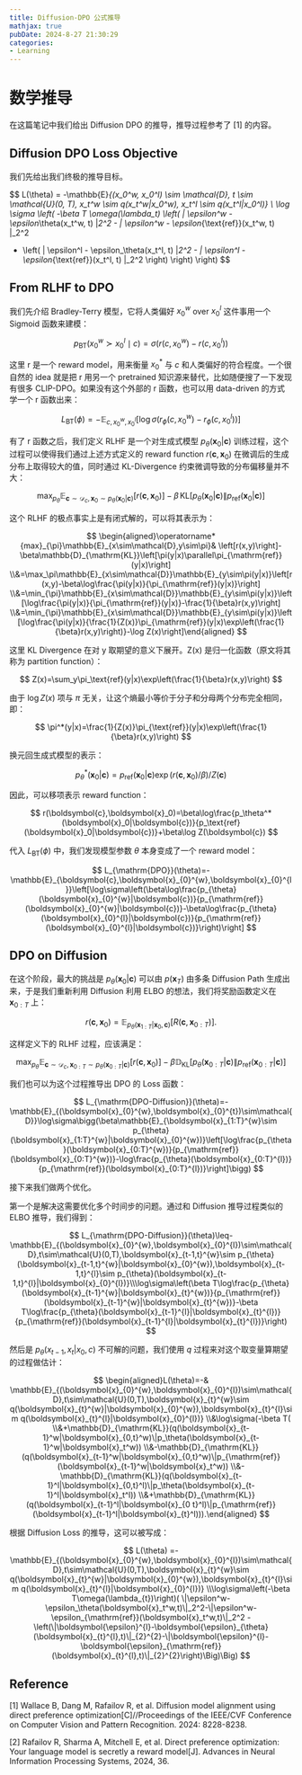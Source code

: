 ```yaml
---
title: Diffusion-DPO 公式推导
mathjax: true
pubDate: 2024-8-27 21:30:29
categories:
- Learning
---
```




# 数学推导

在这篇笔记中我们给出 Diffusion DPO 的推导，推导过程参考了 [1] 的内容。

## Diffusion DPO Loss Objective

我们先给出我们终极的推导目标。

$$
L(\theta) = -\mathbb{E}_{(x_0^w, x_0^l) \sim \mathcal{D}, t \sim \mathcal{U}(0, T), x_t^w \sim q(x_t^w|x_0^w), x_t^l \sim q(x_t^l|x_0^l)} \\
\log \sigma \left( -\beta T \omega(\lambda_t) \left( 
\| \epsilon^w - \epsilon_\theta(x_t^w, t) \|_2^2 - \| \epsilon^w - \epsilon_{\text{ref}}(x_t^w, t) \|_2^2 
- \left( \| \epsilon^l - \epsilon_\theta(x_t^l, t) \|_2^2 - \| \epsilon^l - \epsilon_{\text{ref}}(x_t^l, t) \|_2^2 \right) 
\right) \right)
$$

## From RLHF to DPO

我们先介绍 Bradley-Terry 模型，它将人类偏好 $x_0^w$ over $x_0^l$ 这件事用一个 Sigmoid 函数来建模：

$$
\begin{equation}p_{\text{BT}}(x_0^w \succ x_0^l \mid c) = \sigma \left( r(c, x_0^w) - r(c, x_0^l) \right)\end{equation}
$$

这里 r 是一个 reward model，用来衡量 $x_0^*$ 与 $c$ 和人类偏好的符合程度。一个很自然的 idea 就是把 r 用另一个 pretrained 知识源来替代，比如随便搜了一下发现有很多 CLIP-DPO。如果没有这个外部的 r 函数，也可以用 data-driven 的方式学一个 r 函数出来：

$$
\begin{equation}L_{\text{BT}}(\phi) = -\mathbb{E}_{c, x_0^w, x_0^l} \left[ \log \sigma \left( r_{\phi}(c, x_0^w) - r_{\phi}(c, x_0^l) \right) \right]\end{equation}
$$

有了 r 函数之后，我们定义 RLHF 是一个对生成式模型 $p_\theta(\mathbf{x}_0|\mathbf{c})$ 训练过程，这个过程可以使得我们通过上述方式定义的 reward function $r(\mathbf{c}, \mathbf{x}_0)$ 在微调后的生成分布上取得较大的值，同时通过 KL-Divergence 约束微调导致的分布偏移量并不大：

$$
\max_{p_\theta} \mathbb{E}_{\mathbf{c} \sim \mathcal{D}_c, \mathbf{x}_0 \sim p_\theta(\mathbf{x}_0|\mathbf{c})} \left[r(\mathbf{c}, \mathbf{x}_0)\right]    - \beta \, \text{KL}\left[p_\theta(\mathbf{x}_0|\mathbf{c}) \| p_{\text{ref}}(\mathbf{x}_0|\mathbf{c})\right]
$$

这个 RLHF 的极点事实上是有闭式解的，可以将其表示为：

$$
\begin{aligned}\operatorname*{max}_{\pi}\mathbb{E}_{x\sim\mathcal{D},y\sim\pi}& \left[r(x,y)\right]-\beta\mathbb{D}_{\mathrm{KL}}\left[\pi(y|x)\parallel\pi_{\mathrm{ref}}(y|x)\right] \\&=\max_\pi\mathbb{E}_{x\sim\mathcal{D}}\mathbb{E}_{y\sim\pi(y|x)}\left[r(x,y)-\beta\log\frac{\pi(y|x)}{\pi_{\mathrm{ref}}(y|x)}\right] \\&=\min_{\pi}\mathbb{E}_{x\sim\mathcal{D}}\mathbb{E}_{y\sim\pi(y|x)}\left[\log\frac{\pi(y|x)}{\pi_{\mathrm{ref}}(y|x)}-\frac{1}{\beta}r(x,y)\right] \\&=\min_{\pi}\mathbb{E}_{x\sim\mathcal{D}}\mathbb{E}_{y\sim\pi(y|x)}\left[\log\frac{\pi(y|x)}{\frac{1}{Z(x)}\pi_{\mathrm{ref}}(y|x)\exp\left(\frac{1}{\beta}r(x,y)\right)}-\log Z(x)\right]\end{aligned}
$$

这里 KL Divergence 在对 y 取期望的意义下展开。Z(x) 是归一化函数（原文将其称为 partition function）：

$$
Z(x)=\sum_y\pi_\text{ref}(y|x)\exp\left(\frac{1}{\beta}r(x,y)\right)
$$

由于 $\log Z(x)$ 项与 $\pi$ 无关，让这个熵最小等价于分子和分母两个分布完全相同，即：

$$
\pi^*(y|x)=\frac{1}{Z(x)}\pi_{\text{ref}}(y|x)\exp\left(\frac{1}{\beta}r(x,y)\right)
$$

换元回生成式模型的表示：

$$
p_\theta^*(\boldsymbol{x}_0|\boldsymbol{c})=p_{\mathrm{ref}}(\boldsymbol{x}_0|\boldsymbol{c})\exp\left(r(\boldsymbol{c},\boldsymbol{x}_0)/\beta\right)/Z(\boldsymbol{c})
$$

因此，可以移项表示 reward function：

$$
r(\boldsymbol{c},\boldsymbol{x}_0)=\beta\log\frac{p_\theta^*(\boldsymbol{x}_0|\boldsymbol{c})}{p_\text{ref}(\boldsymbol{x}_0|\boldsymbol{c})}+\beta\log Z(\boldsymbol{c})
$$

代入 $L_{\text{BT}}(\phi)$ 中，我们发现模型参数 $\theta$ 本身变成了一个 reward model：

$$
L_{\mathrm{DPO}}(\theta)=-\mathbb{E}_{\boldsymbol{c},\boldsymbol{x}_{0}^{w},\boldsymbol{x}_{0}^{l}}\left[\log\sigma\left(\beta\log\frac{p_{\theta}(\boldsymbol{x}_{0}^{w}|\boldsymbol{c})}{p_{\mathrm{ref}}(\boldsymbol{x}_{0}^{w}|\boldsymbol{c})}-\beta\log\frac{p_{\theta}(\boldsymbol{x}_{0}^{l}|\boldsymbol{c})}{p_{\mathrm{ref}}(\boldsymbol{x}_{0}^{l}|\boldsymbol{c})}\right)\right]
$$

## DPO on Diffusion

在这个阶段，最大的挑战是 $p_\theta(\boldsymbol{x}_0|\boldsymbol{c})$ 可以由 $p(\boldsymbol{x}_T)$ 由多条 Diffusion Path 生成出来，于是我们重新利用 Diffusion 利用 ELBO 的想法，我们将奖励函数定义在 $\boldsymbol{x}_{0:T}$ 上： 

$$
r(\boldsymbol{c},\boldsymbol{x}_0)=\mathbb{E}_{p_\theta(\boldsymbol{x}_{1:T}|\boldsymbol{x}_0,\boldsymbol{c})}\left[R(\boldsymbol{c},\boldsymbol{x}_{0:T})\right].
$$

这样定义下的 RLHF 过程，应该满足：

$$
\max_{p_{\theta}}\mathbb{E}_{\boldsymbol{c}\sim\mathcal{D}_{c},\boldsymbol{x}_{0:T}\sim p_{\theta}(\boldsymbol{x}_{0:T}|\boldsymbol{c})}\left[r(\boldsymbol{c},\boldsymbol{x}_{0})\right]-\beta\mathbb{D}_{\mathrm{KL}}\left[p_{\theta}(\boldsymbol{x}_{0:T}|\boldsymbol{c})\|p_{\mathrm{ref}}(\boldsymbol{x}_{0:T}|\boldsymbol{c})\right]
$$

我们也可以为这个过程推导出 DPO 的 Loss 函数：

$$
L_{\mathrm{DPO-Diffusion}}(\theta)=-\mathbb{E}_{(\boldsymbol{x}_{0}^{w},\boldsymbol{x}_{0}^{t})\sim\mathcal{D}}\log\sigma\bigg(\beta\mathbb{E}_{\boldsymbol{x}_{1:T}^{w}\sim p_{\theta}(\boldsymbol{x}_{1:T}^{w}|\boldsymbol{x}_{0}^{w})}\left[\log\frac{p_{\theta}(\boldsymbol{x}_{0:T}^{w})}{p_{\mathrm{ref}}(\boldsymbol{x}_{0:T}^{w})}-\log\frac{p_{\theta}(\boldsymbol{x}_{0:T}^{l})}{p_{\mathrm{ref}}(\boldsymbol{x}_{0:T}^{l})}\right]\bigg)
$$

接下来我们做两个优化。

第一个是解决这需要优化多个时间步的问题。通过和 Diffusion 推导过程类似的 ELBO 推导，我们得到：

$$
L_{\mathrm{DPO-Diffusion}}(\theta)\leq-\mathbb{E}_{(\boldsymbol{x}_{0}^{w},\boldsymbol{x}_{0}^{l})\sim\mathcal{D},t\sim\mathcal{U}(0,T),\boldsymbol{x}_{t-1,t}^{w}\sim p_{\theta}(\boldsymbol{x}_{t-1,t}^{w}|\boldsymbol{x}_{0}^{w}),\boldsymbol{x}_{t-1,t}^{l}\sim p_{\theta}(\boldsymbol{x}_{t-1,t}^{l}|\boldsymbol{x}_{0}^{l})}\\\log\sigma\left(\beta T\log\frac{p_{\theta}(\boldsymbol{x}_{t-1}^{w}|\boldsymbol{x}_{t}^{w})}{p_{\mathrm{ref}}(\boldsymbol{x}_{t-1}^{w}|\boldsymbol{x}_{t}^{w})}-\beta T\log\frac{p_{\theta}(\boldsymbol{x}_{t-1}^{l}|\boldsymbol{x}_{t}^{l})}{p_{\mathrm{ref}}(\boldsymbol{x}_{t-1}^{l}|\boldsymbol{x}_{t}^{l})}\right)
$$

然后是 $p_\theta(x_{t-1},x_t|x_0,c)$ 不可解的问题，我们使用 $q$ 过程来对这个取变量算期望的过程做估计：

$$
\begin{aligned}L(\theta)=-& \mathbb{E}_{(\boldsymbol{x}_{0}^{w},\boldsymbol{x}_{0}^{l})\sim\mathcal{D},t\sim\mathcal{U}(0,T),\boldsymbol{x}_{t}^{w}\sim q(\boldsymbol{x}_{t}^{w}|\boldsymbol{x}_{0}^{w}),\boldsymbol{x}_{t}^{l}\sim q(\boldsymbol{x}_{t}^{l}|\boldsymbol{x}_{0}^{l})} \\&\log\sigma(-\beta T( \\&+\mathbb{D}_{\mathrm{KL}}(q(\boldsymbol{x}_{t-1}^w|\boldsymbol{x}_{0,t}^w)\|p_\theta(\boldsymbol{x}_{t-1}^w|\boldsymbol{x}_t^w)) \\&-\mathbb{D}_{\mathrm{KL}}(q(\boldsymbol{x}_{t-1}^w|\boldsymbol{x}_{0,t}^w)\|p_{\mathrm{ref}}(\boldsymbol{x}_{t-1}^w|\boldsymbol{x}_t^w)) \\&-\mathbb{D}_{\mathrm{KL}}(q(\boldsymbol{x}_{t-1}^l|\boldsymbol{x}_{0,t}^l)\|p_\theta(\boldsymbol{x}_{t-1}^l|\boldsymbol{x}_t^l)) \\&+\mathbb{D}_{\mathrm{KL}}(q(\boldsymbol{x}_{t-1}^l|\boldsymbol{x}_{0 t}^l)\|p_{\mathrm{ref}}(\boldsymbol{x}_{t-1}^l|\boldsymbol{x}_{t}^l))).\end{aligned}
$$

根据 Diffusion Loss 的推导，这可以被写成：

$$
L(\theta) =-\mathbb{E}_{(\boldsymbol{x}_{0}^{w},\boldsymbol{x}_{0}^{l})\sim\mathcal{D},t\sim\mathcal{U}(0,T),\boldsymbol{x}_{t}^{w}\sim q(\boldsymbol{x}_{t}^{w}|\boldsymbol{x}_{0}^{w}),\boldsymbol{x}_{t}^{l}\sim q(\boldsymbol{x}_{t}^{l}|\boldsymbol{x}_{0}^{l})} \\\log\sigma\left(-\beta T\omega(\lambda_{t})\right)( \|\epsilon^w-\epsilon_\theta(\boldsymbol{x}_t^w,t)\|_2^2-\|\epsilon^w-\epsilon_{\mathrm{ref}}(\boldsymbol{x}_t^w,t)\|_2^2 -\left(\|\boldsymbol{\epsilon}^{l}-\boldsymbol{\epsilon}_{\theta}(\boldsymbol{x}_{t}^{l},t)\|_{2}^{2}-\|\boldsymbol{\epsilon}^{l}-\boldsymbol{\epsilon}_{\mathrm{ref}}(\boldsymbol{x}_{t}^{l},t)\|_{2}^{2}\right)\Big)\Big)
$$

## Reference

[1] Wallace B, Dang M, Rafailov R, et al. Diffusion model alignment using direct preference optimization[C]//Proceedings of the IEEE/CVF Conference on Computer Vision and Pattern Recognition. 2024: 8228-8238.

[2] Rafailov R, Sharma A, Mitchell E, et al. Direct preference optimization: Your language model is secretly a reward model[J]. Advances in Neural Information Processing Systems, 2024, 36.
